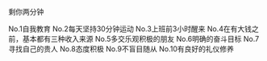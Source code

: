 剩你两分钟

No.1自我教育
No.2每天坚持30分钟运动
No.3上班前3小时醒来
No.4在有大钱之前，基本都有三种收入来源
No.5多交乐观积极的朋友
No.6明确的奋斗目标
No.7寻找自己的贵人
No.8态度积极
No.9不盲目随从
No.10有良好的礼仪修养